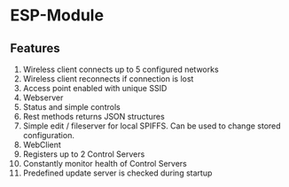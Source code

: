 # ESP-Module #


## Features ##
1. Wireless client connects up to 5 configured networks
2. Wireless client reconnects if connection is lost
3. Access point enabled with unique SSID
4. Webserver
  1. Status and simple controls
  2. Rest methods returns JSON structures
  3. Simple edit / fileserver for local SPIFFS. Can be used to change stored configuration.
5. WebClient
  1. Registers up to 2 Control Servers
  2. Constantly monitor health of Control Servers
6. Predefined update server is checked during startup
